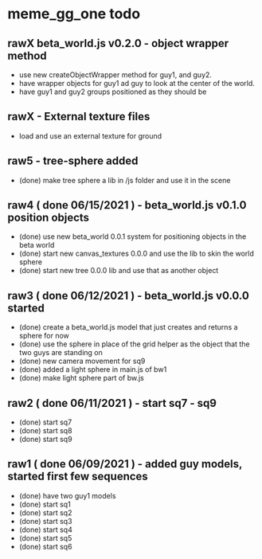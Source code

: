 # meme_gg_one todo

## rawX beta_world.js v0.2.0 - object wrapper method
* use new createObjectWrapper method for guy1, and guy2.
* have wrapper objects for guy1 ad guy to look at the center of the world.
* have guy1 and guy2 groups positioned as they should be

## rawX - External texture files
* load and use an external texture for ground

## raw5 - tree-sphere added
* (done) make tree sphere a lib in /js folder and use it in the scene

## raw4 ( done 06/15/2021 ) - beta_world.js v0.1.0 position objects
* (done) use new beta_world 0.0.1 system for positioning objects in the beta world
* (done) start new canvas_textures 0.0.0 and use the lib to skin the world sphere
* (done) start new tree 0.0.0 lib and use that as another object

## raw3 ( done 06/12/2021 ) - beta_world.js v0.0.0 started
* (done) create a beta_world.js model that just creates and returns a sphere for now
* (done) use the sphere in place of the grid helper as the object that the two guys are standing on
* (done) new camera movement for sq9
* (done) added a light sphere in main.js of bw1
* (done) make light sphere part of bw.js

## raw2 ( done 06/11/2021 ) - start sq7 - sq9
* (done) start sq7
* (done) start sq8
* (done) start sq9

## raw1 ( done 06/09/2021 ) - added guy models, started first few sequences
* (done) have two guy1 models
* (done) start sq1   
* (done) start sq2
* (done) start sq3
* (done) start sq4
* (done) start sq5
* (done) start sq6